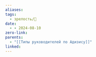 ```yaml
---
aliases: 
tags:
  - зрелость/🌱
date:
  - - 2024-08-10
zero-link: 
parents:
  - "[[Типы руководителей по Адизису]]"
linked:
---
```

